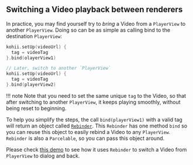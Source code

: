 ## Switching a Video playback between renderers

In practice, you may find yourself try to _bring_ a Video from a `PlayerView` to
another `PlayerView`. Doing so can be as simple as calling bind to the destination `PlayerView`:

```Kotlin
kohii.setUp(videoUrl) {
  tag = videoTag
}.bind(olayerView1)

// Later, switch to another `PlayerView`
kohii.setUp(videoUrl) {
  tag = videoTag
}.bind(playerView2)
```

!!! note
Note that you need to set the same unique `tag` to the Video, so that after switching to
another `PlayerView`, it keeps playing smoothly, without being reset to beginning.

To help you simplify the steps, the call `bind(playerView1)` with a valid tag will return an object
called [`Rebinder`](../api/kohii-core/kohii.v1.core/-rebinder/). This `Rebinder` has one
method `bind` so you can reuse this object to easily rebind a Video to any `PlayerView`. `Rebinder`
is also a `Parcelable`, so you can pass this object around.

Please
check [this demo](https://github.com/eneim/kohii/tree/dev-v1/kohii-sample/src/main/java/kohii/v1/sample/ui/sview)
to see how it uses `Rebinder` to switch a Video from `PlayerView` to dialog and back.
